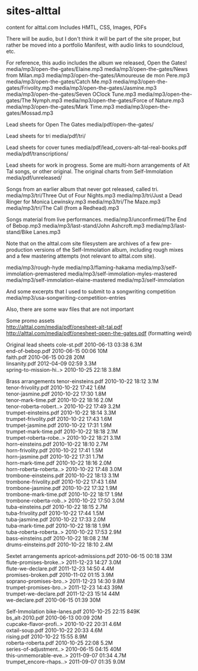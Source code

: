 # sites-alttal
content for alttal.com
Includes HMTL, CSS, Images, PDFs


There will be audio, but I don't think it will be part of the site proper, but rather be moved into a portfolio Manifest, with audio links to soundcloud, etc.  

For reference, this audio includes the album we released, Open the Gates!
media/mp3/open-the-gates/Elaine.mp3
media/mp3/open-the-gates/News from Milan.mp3
media/mp3/open-the-gates/lAmoureuse de mon Pere.mp3
media/mp3/open-the-gates/Catch Me.mp3
media/mp3/open-the-gates/Frivolity.mp3
media/mp3/open-the-gates/Jasmine.mp3
media/mp3/open-the-gates/Seven OClock Tune.mp3
media/mp3/open-the-gates/The Nymph.mp3
media/mp3/open-the-gates/Force of Nature.mp3
media/mp3/open-the-gates/Mark Time.mp3
media/mp3/open-the-gates/Mossad.mp3

Lead sheets for Open The Gates
media/pdf/open-the-gates/

Lead sheets for tri
media/pdf/tri/

Lead sheets for cover tunes
media/pdf/lead_covers-alt-tal-real-books.pdf
media/pdf/transcriptions/

Lead sheets for work in progress.  Some are multi-horn arrangements of Alt Tal songs, or other original.  The original charts from Self-Immolation
media/pdf/unreleased/


Songs from an earlier album that never got released, called tri.
media/mp3/tri/Three Out of Four Nights.mp3
media/mp3/tri/Just a Dead Ringer for Monica Lewinsky.mp3
media/mp3/tri/The Maze.mp3
media/mp3/tri/The Call (from a Redhead).mp3

Songs material from live performances.
media/mp3/unconfirmed/The End of Bebop.mp3
media/mp3/last-stand/John Ashcroft.mp3
media/mp3/last-stand/Bike Lanes.mp3

Note that on the alttal.com site filesystem are archives of a few pre-production versions of the Self-Immolation album, including rough mixes and a few mastering attempts (not relevant to alttal.com site).

media/mp3/rough-hyde
media/mp3/flaming-hakama
media/mp3/self-immolation-premastered
media/mp3/self-immolation-myles-mastered
media/mp3/self-immolation-elaine-mastered
media/mp3/self-immolation

And some excerpts that I used to submit to a songwriting competition
media/mp3/usa-songwriting-competition-entries

Also, there are some wav files that are not important


Some promo assets  
http://alttal.com/media/pdf/onesheet-alt-tal.pdf
http://alttal.com/media/pdf/onesheet-open-the-gates.pdf (formatting weird)


Original lead sheets
 	cole-st.pdf	2010-06-13 03:38	6.3M	 
 	end-of-bebop.pdf	2010-06-15 00:06	10M	 
 	faith.pdf	2010-06-15 00:28	20M	 
 	linsanity.pdf	2012-04-09 02:59	3.3M	 
 	spring-to-mission-hi..>	2010-10-25 22:18	3.8M	 

Brass arrangements
 	tenor-einsteins.pdf	2010-10-22 18:12	3.1M	 
 	tenor-frivolity.pdf	2010-10-22 17:42	1.6M	 
 	tenor-jasmine.pdf	2010-10-22 17:30	1.8M	 
 	tenor-mark-time.pdf	2010-10-22 18:16	2.0M	 
 	tenor-roberta-robert..>	2010-10-22 17:49	3.2M	 
 	trumpet-einsteins.pdf	2010-10-22 18:14	3.3M	 
 	trumpet-frivolity.pdf	2010-10-22 17:43	1.6M	 
 	trumpet-jasmine.pdf	2010-10-22 17:31	1.9M	 
 	trumpet-mark-time.pdf	2010-10-22 18:18	2.1M	 
 	trumpet-roberta-robe..>	2010-10-22 18:21	3.1M	 
 	horn-einsteins.pdf	2010-10-22 18:10	2.7M	 
 	horn-frivolity.pdf	2010-10-22 17:41	1.5M	 
 	horn-jasmine.pdf	2010-10-22 17:31	1.7M	 
 	horn-mark-time.pdf	2010-10-22 18:16	2.0M	 
 	horn-roberta-roberta..>	2010-10-22 17:48	3.0M	 
 	trombone-einsteins.pdf	2010-10-22 18:13	3.1M	 
 	trombone-frivolity.pdf	2010-10-22 17:43	1.6M	 
 	trombone-jasmine.pdf	2010-10-22 17:32	1.9M	 
 	trombone-mark-time.pdf	2010-10-22 18:17	1.9M	 
 	trombone-roberta-rob..>	2010-10-22 17:50	3.0M	 
 	tuba-einsteins.pdf	2010-10-22 18:15	2.7M	 
 	tuba-frivolity.pdf	2010-10-22 17:44	1.5M	 
 	tuba-jasmine.pdf	2010-10-22 17:33	2.0M	 
 	tuba-mark-time.pdf	2010-10-22 18:18	1.9M	 
 	tuba-roberta-roberta..>	2010-10-22 17:53	2.9M	 
 	bass-einsteins.pdf	2010-10-22 18:08	2.1M	 
 	drums-einsteins.pdf	2010-10-22 18:10	2.4M	 

Sextet arrangements
 	apricot-admissions.pdf	2010-06-15 00:18	33M	 
 	flute-promises-broke..>	2011-12-23 14:27	3.0M	 
 	flute-we-declare.pdf	2011-12-23 14:50	4.4M	 
 	promises-broken.pdf	2010-11-02 01:15	3.9M	 
 	soprano-promises-bro..>	2011-12-23 14:30	9.8M	 
 	trumpet-promises-bro..>	2011-12-23 14:43	39M	 
 	trumpet-we-declare.pdf	2011-12-23 15:14	44M	 
 	we-declare.pdf	2010-06-15 01:39	30M	 

Self-Immolation
 	bike-lanes.pdf	2010-10-25 22:15	849K	 
 	bs_alt-2010.pdf	2010-06-13 00:09	20M	 
 	cupcake-flavor-profi..>	2010-10-22 20:31	4.6M	 
 	oxtail-soup.pdf	2010-10-22 20:33	4.6M	 
 	rising.pdf	2010-10-22 15:55	8.9M	 
 	roberta-roberta.pdf	2010-10-25 22:08	5.2M	 
 	series-of-adjustment..>	2010-06-15 04:15	40M	 
 	this-unmemorable-eve..>	2011-09-07 01:34	4.7M	 
 	trumpet_encore-rhaps..>	2011-09-07 01:35	9.0M	 
